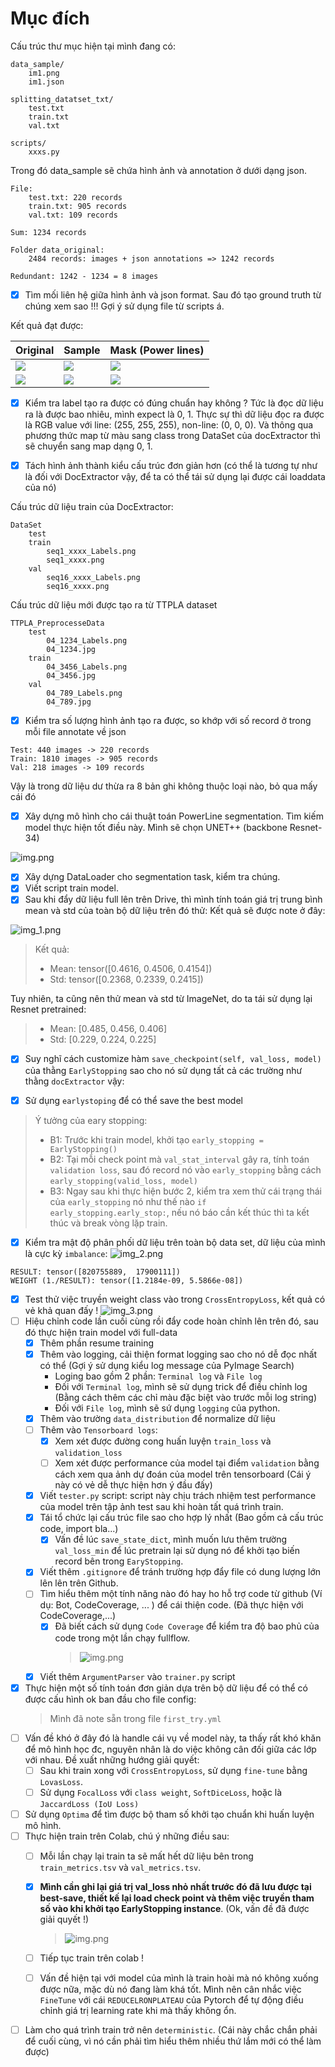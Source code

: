 # Mục đích

Cấu trúc thư mục hiện tại mình đang có: 

```text
data_sample/
    im1.png
    im1.json

splitting_datatset_txt/
    test.txt 
    train.txt
    val.txt

scripts/
    xxxs.py
```

Trong đó data_sample sẽ chứa hình ảnh và annotation ở dưới dạng json. 

```text
File: 
    test.txt: 220 records
    train.txt: 905 records
    val.txt: 109 records 

Sum: 1234 records

Folder data_original:
    2484 records: images + json annotations => 1242 records

Redundant: 1242 - 1234 = 8 images
```



- [x] Tìm mối liên hệ giữa hình ảnh và json format. Sau đó tạo ground truth từ chúng xem sao !!! Gợi ý sử dụng file từ scripts á. 

Kết quả đạt được: 

| Original                                        | Sample                                                     | Mask (Power lines)                                        | 
|-------------------------------------------------|------------------------------------------------------------|-----------------------------------------------------------|
| ![](./TTPLA_Processing/data_sample/04_585.jpg)  | ![](./TTPLA_Processing/processing_code/04_585_Sample.png)  | ![](./TTPLA_Processing/processing_code/04_585_Label.png)  | 
| ![](./TTPLA_Processing/data_sample/04_2220.jpg) | ![](./TTPLA_Processing/processing_code/04_2220_Sample.png) | ![](./TTPLA_Processing/processing_code/04_2220_Label.png) |

- [x] Kiểm tra label tạo ra được có đúng chuẩn hay không ? Tức là đọc dữ liệu ra là được bao nhiêu, mình expect là 0, 1. Thực sự thì dữ liệu đọc ra được
là RGB value với line: (255, 255, 255), non-line: (0, 0, 0). Và thông qua phương thức map từ màu sang class trong DataSet của docExtractor thì sẽ chuyển sang
map dạng 0, 1. 

- [x] Tách hình ảnh thành kiểu cấu trúc đơn giản hơn (có thể là tương tự như là đối với DocExtractor vậy, để ta có thể tái sử dụng lại được cái loaddata của nó)


Cấu trúc dữ liệu train của DocExtractor: 

```text
DataSet
    test   
    train 
        seq1_xxxx_Labels.png
        seq1_xxxx.png
    val
        seq16_xxxx_Labels.png
        seq16_xxxx.png
```

Cấu trúc dữ liệu mới được tạo ra từ TTPLA dataset
```text
TTPLA_PreprocesseData
    test 
        04_1234_Labels.png
        04_1234.jpg
    train 
        04_3456_Labels.png
        04_3456.jpg
    val
        04_789_Labels.png
        04_789.jpg
```

- [x] Kiểm tra số lượng hình ảnh tạo ra được, so khớp với số record ở trong mỗi file annotate về json
```text
Test: 440 images -> 220 records
Train: 1810 images -> 905 records
Val: 218 images -> 109 records
```

Vậy là trong dữ liệu dư thừa ra 8 bản ghi không thuộc loại nào, bỏ qua mấy cái đó 

- [x] Xây dựng mô hình cho cái thuật toán PowerLine segmentation. Tìm kiếm model thực hiện tốt điều này. Mình sẽ chọn 
UNET++ (backbone Resnet-34) 

![img.png](docs/images/img.png)

- [x] Xây dựng DataLoader cho segmentation task, kiểm tra chúng.
- [x] Viết script train model.
- [x] Sau khi đẩy dữ liệu full lên trên Drive, thì mình tính toán giá trị trung bình mean và std của toàn bộ dữ liệu trên đó thử:
Kết quả sẽ được note ở đây: 

![img_1.png](docs/images/img_1.png)

> Kết quả: 
> * Mean: tensor([0.4616, 0.4506, 0.4154]) 
> * Std: tensor([0.2368, 0.2339, 0.2415])

Tuy nhiên, ta cũng nên thử mean và std từ ImageNet, do ta tái sử dụng lại Resnet pretrained: 
> * Mean: [0.485, 0.456, 0.406]
> * Std: [0.229, 0.224, 0.225]

- [x] Suy nghĩ cách customize hàm `save_checkpoint(self, val_loss, model)` của thằng `EarlyStopping` sao cho nó sử dụng tất 
cả các trường như thằng `docExtractor` vậy:

- [x] Sử dụng `earlystoping` để có thể save the best model

> Ý tưởng của eary stopping: 
> 
> * B1: Trước khi train model, khởi tạo `early_stopping = EarlyStopping()`
> * B2: Tại mỗi check point mà `val_stat_interval` gây ra, tính toán `validation loss`, sau đó record nó vào `early_stopping` bằng cách `early_stopping(valid_loss, model)`
> * B3: Ngay sau khi thực hiện bước 2, kiểm tra xem thử cái trạng thái của `early_stopping` nó như thế nào `if early_stopping.early_stop:`, nếu 
> nó báo cần kết thúc thì ta kết thúc và break vòng lặp train.

- [x] Kiểm tra mật độ phân phối dữ liệu trên toàn bộ data set, dữ liệu của mình là cực kỳ `imbalance`: 
![img_2.png](docs/images/img_2.png)
```text
RESULT: tensor([820755889,  17900111])
WEIGHT (1./RESULT): tensor([1.2184e-09, 5.5866e-08]) 
```
- [x] Test thử việc truyền weight class vào trong `CrossEntropyLoss`, kết quả có vẻ khả quan đấy !
![img_3.png](docs/images/img_3.png)
- [ ] Hiệu chỉnh code lần cuối cùng rồi đẩy code hoàn chỉnh lên trên đó, sau đó thực hiện train model với full-data
  - [x] Thêm phần resume training 
  - [x] Thêm vào logging, cải thiện format logging sao cho nó dễ đọc nhất có thể (Gợi ý sử dụng kiểu log message của PyImage Search)
    - Loging bao gồm 2 phần: `Terminal log` và `File log` 
    - Đối với `Terminal log`, mình sẽ sử dụng trick để điều chỉnh log (Bằng cách thêm các chỉ màu đặc biệt vào trước mỗi log string)
    - Đối với `File log`, mình sẽ sứ dụng `logging` của python. 
  - [x] Thêm vào trường `data_distribution` để normalize dữ liệu
  - [ ] Thêm vào `Tensorboard logs`: 
    - [x] Xem xét được đường cong huấn luyện `train_loss` và `validation_loss`
    - [ ] Xem xét được performance của model tại điểm `validation` bằng cách xem qua ảnh dự đoán của model trên tensorboard (Cái ý này có vẻ dễ thực hiện hơn ý đầu đấy)
  - [x] Viết `tester.py` script: script này chịu trách nhiệm test performance của model trên tập ảnh test sau khi hoàn tất quá trình train. 
  - [x] Tái tổ chức lại cấu trúc file sao cho hợp lý nhất (Bao gồm cả cấu trúc code, import bla...)
    - [x] Vấn đề lúc `save_state_dict`, mình muốn lưu thêm trường `val_loss_min` để lúc pretrain lại sử dụng nó để khởi 
tạo biến record bên trong `EaryStopping`.

  - [x] Viết thêm `.gitignore` để tránh trường hợp đẩy file có dung lượng lớn lên lên trên Github. 
  - [ ] Tìm hiểu thêm một tính năng nào đó hay ho hỗ trợ code từ github (Ví dụ: Bot, CodeCoverage, ... ) để cái thiện code. (Đã thực hiện với CodeCoverage,...)
    - [x] Đã biết cách sử dụng `Code Coverage` để kiểm tra độ bao phủ của code trong một lần chạy fullflow. 
        > ![img.png](docs/images/img_4.png)
  - [x] Viết thêm `ArgumentParser` vào `trainer.py` script
- [x] Thực hiện một số tính toán đơn giản dựa trên bộ dữ liệu để có thể có được cấu hình ok ban đầu cho file config: 
  > Mình đã note sẵn trong file `first_try.yml` 
- [ ] Vấn đề khó ở đây đó là handle cái vụ về model này, ta thấy rất khó khăn để mô hình học đc, nguyên nhân là do việc 
không cân đối giữa các lớp với nhau. Đề xuất những hướng giải quyết: 
  - [ ] Sau khi train xong với `CrossEntropyLoss`, sử dụng `fine-tune` bằng `LovasLoss`. 
  - [ ] Sử dụng `FocalLoss` với `class weight`, `SoftDiceLoss`, hoặc là `JaccardLoss (IoU Loss)` 
- [ ] Sử dụng `Optima` để tìm được bộ tham số khởi tạo chuẩn khi huấn luyện mô hình.
- [ ] Thực hiện train trên Colab, chú ý những điều sau:
  - [ ] Mỗi lần chạy lại train ta sẽ mất hết dữ liệu bên trong `train_metrics.tsv` và `val_metrics.tsv`.
  - [x] **Mình cần ghi lại giá trị val_loss nhỏ nhất trước đó đã lưu được tại best-save, thiết kế lại load check point và thêm việc truyền tham số vào khi khởi tạo EarlyStopping instance**. (Ok, vấn đề đã được giải quyết !)
    > ![img.png](docs/images/img_5.png)
  - [ ] Tiếp tục train trên colab !
  - [ ] Vấn đề hiện tại với model của mình là train hoài mà nó không xuống được nữa, mặc dù nó đang làm khá tốt. Mình nên 
cân nhắc việc `FineTune` với cái `REDUCELRONPLATEAU` của Pytorch để tự động điều chỉnh giá trị learning rate khi mà thấy không ổn. 
    

- [ ] Làm cho quá trình train trở nên `deterministic`. (Cái này chắc chắn phải để cuối cùng, vì nó cần phải tìm hiểu thêm 
nhiều thứ lắm mới có thể làm được)